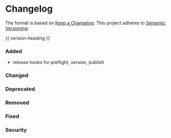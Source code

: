 # Changelog
The format is based on [Keep a Changelog](https://keepachangelog.com/en/1.0.0/).
This project adheres to [Semantic Versioning](https://semver.org/spec/v2.0.0.html).

{{ version-heading }}

### Added

- release hooks for preflight, version, publish

### Changed

### Deprecated

### Removed

### Fixed

### Security
